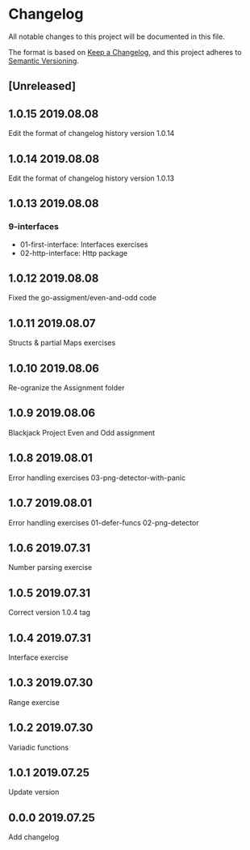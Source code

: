# Changelog

All notable changes to this project will be documented in this file.

The format is based on [Keep a Changelog](https://keepachangelog.com/en/1.0.0/),
and this project adheres to [Semantic Versioning](https://semver.org/spec/v2.0.0.html).

## [Unreleased]

## 1.0.15 2019.08.08

Edit the format of changelog history version 1.0.14

## 1.0.14 2019.08.08

Edit the format of changelog history version 1.0.13

## 1.0.13 2019.08.08

### 9-interfaces

* 01-first-interface: Interfaces exercises
* 02-http-interface: Http package

## 1.0.12 2019.08.08

Fixed the go-assigment/even-and-odd code

## 1.0.11 2019.08.07

Structs & partial Maps exercises

## 1.0.10 2019.08.06

Re-ogranize the Assignment folder

## 1.0.9 2019.08.06

Blackjack Project
Even and Odd assignment

## 1.0.8 2019.08.01

Error handling exercises
03-png-detector-with-panic

## 1.0.7 2019.08.01

Error handling exercises
01-defer-funcs
02-png-detector

## 1.0.6 2019.07.31

Number parsing exercise

## 1.0.5 2019.07.31

Correct version 1.0.4 tag

## 1.0.4 2019.07.31

Interface exercise

## 1.0.3 2019.07.30

Range exercise

## 1.0.2 2019.07.30

Variadic functions

## 1.0.1 2019.07.25

Update version

## 0.0.0 2019.07.25

Add changelog
